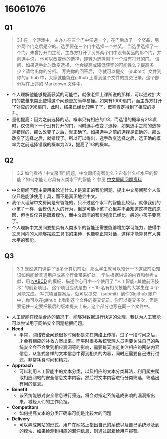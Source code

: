 # 16061076

## Q1

> 3.1 在一个游戏中，主办方在三个门中任选一个，在门后放了一个奖品，另外两个门之后是空的。选手要在三个门中选择一个抽奖。 当选手选择了一个门，未曾打开门之前，主办方打开了另外两个门中没有奖品的那个门，并向选手说， 他可以改变他的选择，即转为选择剩下一个没有打开的门。 请问，如果选手此时改变选择， 他会提高或降低获奖的可能性么？提高多少？请给出你的分析。 写完你的回答后， 你就可以提交 （submit）文件到你的github 中，大家就能能在github 上看到这个文件的提交记录。这个部分写在上述的 Markdown 文件中。

- 个人理解他能够提高获奖的可能性，就像老师上课所说的那样，可以通过扩大门的数量来类比使得这个问题更加简单易懂。如果有1000扇门，而主办方打开了对应的998扇门，此时，结果已经比较明了了，概率肯定得到了相应的提升。
- 量化提高：因为之前选择的话，概率只有相应的1/3，而选错的概率有2/3.此时，仅仅剩下一个没有打开的门，同时选手改变了选择，如果选手之前的选择是错误的，那么改变了之后，就正确了。如果选手之前的选择是正确的，那么改变了选择之后，就错误了。所以可以得出，选手改变选择之后，选正确的概率为之前选择错误的概率为2/3，提高了1/3的概率。

## Q2

> 3.2 如何看待 “中文房间” 问题，中文房间有智能么？它有什么样水平的智能？如何才能让它具有人类水平的智能？ 参见 [中文房间问题资料](https://www.bing.com/search?setmkt=zh-CN&q=%E4%B8%AD%E6%96%87%E6%88%BF%E9%97%B4+%E9%97%AE%E9%A2%98)

- 中文房间问题主要用来论述什么才是真正的智能问题，提出中文房间那个人仅仅只是能够使用工具，而不是真正地会中文。
- 我个人理解中文房间是有智能的，只不过这个水平的智能比较低。就像我们的小孩子一样，会模仿大人的行为，但是可能小孩子心里并不会知道这样做的原因，但也仅仅只是跟着模仿，而中文房间的智能程度已经比一般的小孩子要高了。
- 个人理解中文房间要想具有人类水平的智能还需要能够增加学习能力，使得中文房间内的人能够摆脱工具书的束缚，也能够正常对话，这样才能算具有人类水平的智能。

## Q3

> 3.3 既然这门课讲了很多计算机前沿，那么学生就可以预计一下这些前沿知识如何能给普通用户或某个行业带来好处。 学生根据讲课的内容和参考文献，用 [NABCD](https://www.cnblogs.com/xinz/archive/2010/12/01/1893323.html) 的模板，描述你心目中一个使用了 “人工智能+其他前沿技术” 的创新项目。 这个项目应该是由 7 - 10 名有相关技能的大学生在 4 个月能完成。 写完项目提案后，就可以提交 （submit）到你的github 账户中，你可以在github 上看到这个文件的提交记录。你可以提交多次，但是要记住一定要把最后的版本提交上来。这个部分也写在同一个文件中。  

- 人工智能在模型合适的情况下，能够对数据进行快速的处理，我认为人工智能可以尝试用于网络安全问题挖掘问题。
- **Need**
    - 平常，网络安全问题很多时候都是先在网络上传播，过了一段时间之后，才会有相应的补救方案出来。而平时很多系统管理人员需要关注自己的系统安全会不会受到相应漏洞等的影响，需要每天浏览关注相应的网站内容信息，从各式各样的文本信息中得到相关的内容，同时还需要自己进行过滤，非常耗费时间和精力。
- **Approach**
    - 可以利用人工智能中的文本分类，以及相应的文本分类算法，利用爬虫爬取相应网站的安全信息文本内容，然后将文本内容进行分类筛选，筛选出有用的信息。
- **Benefit**
    - 该系统能够对安全信息进行筛选，将会对指定系统造成影响的漏洞指出来，减轻人们的工作负担。
- **Competitors**
    - 如何提高文本的分类正确率可能是比较大的问题
- **Delivery**
    - 可以弄成网站的形式，用户在网站上指出自己的系统以及自己系统涉及到的模块，如果检测到相应的漏洞信息，则通过邮箱给用户报警。


